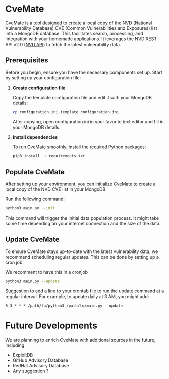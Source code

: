 # CveMate

CveMate is a tool designed to create a local copy of the NVD (National Vulnerability Database) CVE (Common Vulnerabilities and Exposures) list into a MongoDB database. This facilitates search, processing, and integration with your homemade applications. It leverages the NVD REST API v2.0 ([NVD API](https://nvd.nist.gov/developers/vulnerabilities)) to fetch the latest vulnerability data.

## Prerequisites

Before you begin, ensure you have the necessary components set up. Start by setting up your configuration file:

1. **Create configuration file**

   Copy the template configuration file and edit it with your MongoDB details:

    ```sh
    cp configuration.ini.template configuration.ini
    ```

    After copying, open configuration.ini in your favorite text editor and fill in your MongoDB details.

2. **Install dependencies**

    To run CveMate smoothly, install the required Python packages:
    ```sh
    pip3 install -r requirements.txt
    ```

## Populate CveMate

After setting up your environment, you can initialize CveMate to create a local copy of the NVD CVE list in your MongoDB. 

Run the following command:
```sh
python3 main.py --init
```
This command will trigger the initial data population process. It might take some time depending on your internet connection and the size of the data.

## Update CveMate

To ensure CveMate stays up-to-date with the latest vulnerability data, we recommend scheduling regular updates. This can be done by setting up a cron job.

We recomment to have this in a cronjob

```sh
python3 main.py --update
```

Suggestion to add a line to your crontab file to run the update command at a regular interval. For example, to update daily at 3 AM, you might add:
```
0 3 * * * /path/to/python3 /path/to/main.py --update
```


# Future Developments
We are planning to enrich CveMate with additional sources in the future, including:
- ExploitDB
- GitHub Advisory Database
- RedHat Advisory Database
- Any suggestion ? 